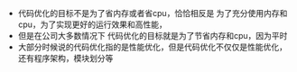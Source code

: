 * 代码优化的目标不是为了省内存或者省cpu，恰恰相反是 为了充分使用内存和cpu，为了实现更好的运行效果和高性能，
* 但是在公司大多数情况下 代码优化的目标就是为了节省内存和cpu，因为平时
* 大部分时候说的代码优化指的是性能优化，但是代码优化不仅仅是性能优化，还有程序架构，模块划分等